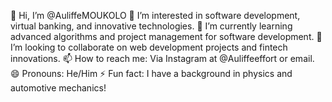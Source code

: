 👋 Hi, I’m @AuliffeMOUKOLO
👀 I’m interested in software development, virtual banking, and innovative technologies.
🌱 I’m currently learning advanced algorithms and project management for software development.
💞️ I’m looking to collaborate on web development projects and fintech innovations.
📫 How to reach me: Via Instagram at @Auliffeeffort or email.
😄 Pronouns: He/Him
⚡ Fun fact: I have a background in physics and automotive mechanics!
